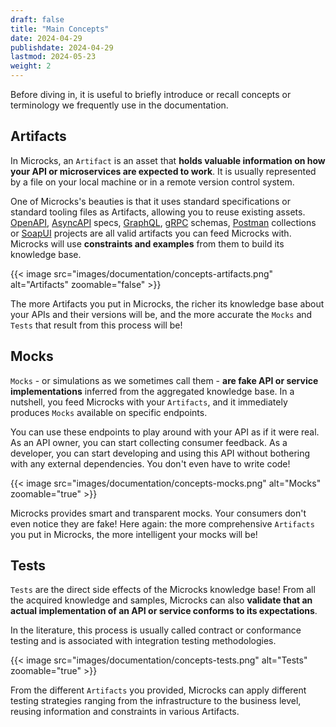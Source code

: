 ```yaml
---
draft: false
title: "Main Concepts"
date: 2024-04-29
publishdate: 2024-04-29
lastmod: 2024-05-23
weight: 2
---
```


Before diving in, it is useful to briefly introduce or recall concepts or terminology we frequently use in the documentation.

## Artifacts

In Microcks, an `Artifact` is an asset that **holds valuable information on how your API or microservices are expected to work**. It is usually represented by a file on your local machine or in a remote version control system.

One of Microcks's beauties is that it uses standard specifications or standard tooling files as Artifacts, allowing you to reuse existing assets. [OpenAPI](https://www.openapis.org/), [AsyncAPI](https://asyncapi.com) specs, [GraphQL](https://graphql.org/), [gRPC](https://grpc.io/) schemas, [Postman](https://www.postman.com/collection/) collections or [SoapUI](https://www.soapui.org/docs/soapui-projects/) projects are all valid artifacts you can feed Microcks with. Microcks will use **constraints and examples** from them to build its knowledge base.

{{< image src="images/documentation/concepts-artifacts.png" alt="Artifacts" zoomable="false" >}}

The more Artifacts you put in Microcks, the richer its knowledge base about your APIs and their versions will be, and the more accurate the `Mocks` and `Tests` that result from this process will be!

## Mocks

`Mocks` - or simulations as we sometimes call them - **are fake API or service implementations** inferred from the aggregated knowledge base. In a nutshell, you feed Microcks with your `Artifacts`, and it immediately produces `Mocks` available on specific endpoints.

You can use these endpoints to play around with your API as if it were real. As an API owner, you can start collecting consumer feedback. As a developer, you can start developing and using this API without bothering with any external dependencies. You don't even have to write code!

{{< image src="images/documentation/concepts-mocks.png" alt="Mocks" zoomable="true" >}}

Microcks provides smart and transparent mocks. Your consumers don't even notice they are fake! Here again: the more comprehensive `Artifacts` you put in Microcks, the more intelligent your mocks will be!

## Tests

`Tests` are the direct side effects of the Microcks knowledge base! From all the acquired knowledge and samples, Microcks can also **validate that an actual implementation of an API or service conforms to its expectations**.

In the literature, this process is usually called contract or conformance testing and is associated with integration testing methodologies.

{{< image src="images/documentation/concepts-tests.png" alt="Tests" zoomable="true" >}}

From the different `Artifacts` you provided, Microcks can apply different testing strategies ranging from the infrastructure to the business level, reusing information and constraints in various Artifacts.
